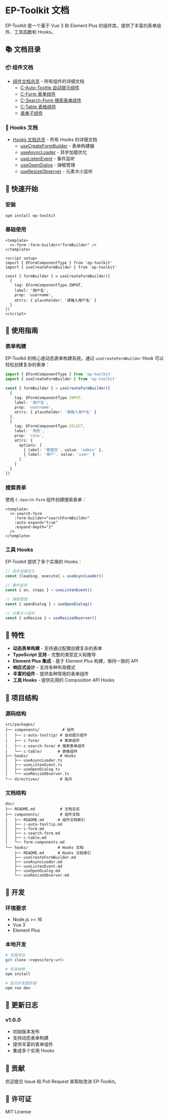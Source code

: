 # EP-Toolkit 文档

EP-Toolkit 是一个基于 Vue 3 和 Element Plus 的组件库，提供了丰富的表单组件、工具函数和 Hooks。

## 📚 文档目录

### 📦 组件文档
- [组件文档总览](./components/README.md) - 所有组件的详细文档
  - [C-Auto-Tooltip 自动提示组件](./components/c-auto-tooltip.md)
  - [C-Form 表单组件](./components/c-form.md)
  - [C-Search-Form 搜索表单组件](./components/c-search-form.md)
  - [C-Table 表格组件](./components/c-table.md)
  - [表单子组件](./components/form-components.md)

### 🔧 Hooks 文档
- [Hooks 文档总览](./hooks/README.md) - 所有 Hooks 的详细文档
  - [useCreateFormBuilder](./hooks/useCreateFormBuilder.md) - 表单构建器
  - [useAsyncLoader](./hooks/useAsyncLoader.md) - 异步加载优化
  - [useListenEvent](./hooks/useListenEvent.md) - 事件监听
  - [useOpenDialog](./hooks/useOpenDialog.md) - 弹框管理
  - [useResizeObserver](./hooks/useResizeObserver.md) - 元素大小监听

## 🚀 快速开始

### 安装

```bash
npm install ep-toolkit
```

### 基础使用

```vue
<template>
  <c-form :form-builder="formBuilder" />
</template>

<script setup>
import { EFormComponentType } from 'ep-toolkit'
import { useCreateFormBuilder } from 'ep-toolkit'

const { formBuilder } = useCreateFormBuilder([
  {
    tag: EFormComponentType.INPUT,
    label: '用户名',
    prop: 'username',
    attrs: { placeholder: '请输入用户名' }
  }
])
</script>
```

## 📖 使用指南

### 表单构建

EP-Toolkit 的核心是动态表单构建系统，通过 `useCreateFormBuilder` Hook 可以轻松创建复杂的表单：

```typescript
import { EFormComponentType } from 'ep-toolkit'
import { useCreateFormBuilder } from 'ep-toolkit'

const { formBuilder } = useCreateFormBuilder([
  {
    tag: EFormComponentType.INPUT,
    label: '用户名',
    prop: 'username',
    attrs: { placeholder: '请输入用户名' }
  },
  {
    tag: EFormComponentType.SELECT,
    label: '角色',
    prop: 'role',
    attrs: {
      options: [
        { label: '管理员', value: 'admin' },
        { label: '用户', value: 'user' }
      ]
    }
  }
])
```

### 搜索表单

使用 `C-Search-Form` 组件创建搜索表单：

```vue
<template>
  <c-search-form 
    :form-builder="searchFormBuilder"
    :auto-expand="true"
    :expand-depth="2"
  />
</template>
```

### 工具 Hooks

EP-Toolkit 提供了多个实用的 Hooks：

```typescript
// 异步加载优化
const [loading, execute] = useAsyncLoader()

// 事件监听
const { on, stops } = useListenEvent()

// 弹框管理
const { openDialog } = useOpenDialog()

// 元素大小监听
const { onResize } = useResizeObserver()
```

## 🎯 特性

- **动态表单构建** - 支持通过配置创建复杂的表单
- **TypeScript 支持** - 完整的类型定义和推导
- **Element Plus 集成** - 基于 Element Plus 构建，保持一致的 API
- **响应式设计** - 支持多种布局模式
- **丰富的组件** - 提供各种常用的表单组件
- **工具 Hooks** - 提供实用的 Composition API Hooks

## 📁 项目结构

### 源码结构
```
src/packages/
├── components/          # 组件
│   ├── c-auto-tooltip/ # 自动提示组件
│   ├── c-form/         # 表单组件
│   ├── c-search-form/ # 搜索表单组件
│   └── c-table/       # 表格组件
├── hooks/              # Hooks
│   ├── useAsyncLoader.ts
│   ├── useListenEvent.ts
│   ├── useOpenDialog.ts
│   └── useResizeObserver.ts
└── directives/         # 指令
```

### 文档结构
```
doc/
├── README.md           # 文档总览
├── components/         # 组件文档
│   ├── README.md      # 组件文档索引
│   ├── c-auto-tooltip.md
│   ├── c-form.md
│   ├── c-search-form.md
│   ├── c-table.md
│   └── form-components.md
└── hooks/             # Hooks 文档
    ├── README.md      # Hooks 文档索引
    ├── useCreateFormBuilder.md
    ├── useAsyncLoader.md
    ├── useListenEvent.md
    ├── useOpenDialog.md
    └── useResizeObserver.md
```

## 🔧 开发

### 环境要求

- Node.js >= 16
- Vue 3
- Element Plus

### 本地开发

```bash
# 克隆项目
git clone <repository-url>

# 安装依赖
npm install

# 启动开发服务器
npm run dev
```

## 📝 更新日志

### v1.0.0
- 初始版本发布
- 支持动态表单构建
- 提供丰富的表单组件
- 集成多个实用 Hooks

## 🤝 贡献

欢迎提交 Issue 和 Pull Request 来帮助改进 EP-Toolkit。

## 📄 许可证

MIT License
